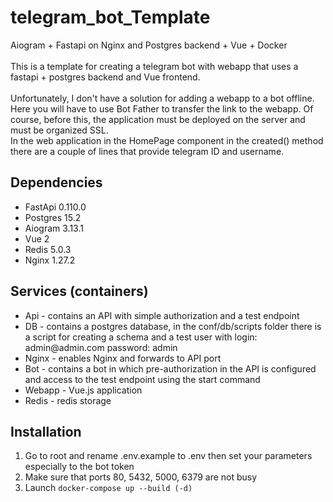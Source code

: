 <h1>telegram_bot_Template</h1>
Aiogram + Fastapi on Nginx and Postgres backend + Vue + Docker
<br>
<br>
This is a template for creating a telegram bot with webapp that uses a fastapi + postgres backend and Vue frontend.
<br>
<br>
Unfortunately, I don't have a solution for adding a webapp to a bot offline. Here you will have to use Bot Father to transfer the link to the webapp. 
Of course, before this, the application must be deployed on the server and must be organized SSL.
<br>
In the web application in the HomePage component in the created() method there are a couple of lines that provide telegram ID and username.
<h2>Dependencies</h2>

<ul>
<li>FastApi 0.110.0</li>
<li>Postgres 15.2</li>
<li>Aiogram 3.13.1</li>
<li>Vue 2</li>
<li>Redis 5.0.3</li>
<li>Nginx 1.27.2</li>
</ul>

<h2>Services (containers)</h2>

<ul>
<li>Api - contains an API with simple authorization and a test endpoint</li>
<li>DB - contains a postgres database, in the conf/db/scripts folder there is a script for creating a schema and a test user with login: admin@admin.com password: admin</li>
<li>Nginx - enables Nginx and forwards to API port</li>
<li>Bot - contains a bot in which pre-authorization in the API is configured and access to the test endpoint using the start command</li>
<li>Webapp - Vue.js application </li>
<li>Redis - redis storage</li>
</ul>

<h2>Installation</h2>

<ol>
<li>Go to root and rename .env.example to .env then set your parameters especially to the bot token</li>
<li>Make sure that ports 80, 5432, 5000, 6379 are not busy</li>
<li>Launch <code>docker-compose up --build (-d)</code></li>
</ol>